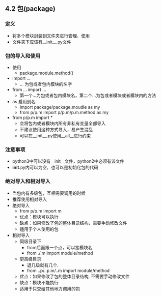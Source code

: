 ## 4.2 包(package)
### 定义
- 将多个模块封装到文件夹进行管理、使用
- 文件夹下应该有__init__.py文件

### 包的导入和使用
- 使用
	- package.module.method()
- import ...
	- ... 为包或者包内模块的名字
- from ... import ...
	- 第一个...为包或者包内模块名，第二个...为包或者模块或者模块内的方法
- as 启用别名
	- import package/package.moudle as my
	- from p/p.m import p/p.m/p.m.method as my
- from p/p.m import *
	- 会将包内或者模块内所有非私有变量全部导入
	- 不建议使用这种方式导入，易产生混乱
	- 可以在__init__.py使用__all__进行约束

### 注意事项
- python3中可以没有__init__文件，python2中必须有该文件
- __init__.py内可以为空，也可以是初始化包的代码

### 绝对导入和相对导入
- 当包内有多级包，互相需要调用的时候
- 推荐使用相对导入
- 绝对导入
	- from p/p.m import m
	- 优点：模块可以执行
	- 缺点：如果修改了包的整体目录结构，需要手动修改文件
	- 适用于个人使用的包
- 相对导入
	- 同级目录下
		- from后面跟一个点，可以接模块名
		- from ./.m import module/method 
	- 更高级目录
		- 退几级就有几个.
		- from ..p/..p.m/..m import module/method
	- 优点：如果修改了包的整体目录结构, 不需要手动修改文件
	- 缺点：模块不能执行
	- 适用于只交给其他地方调用的包